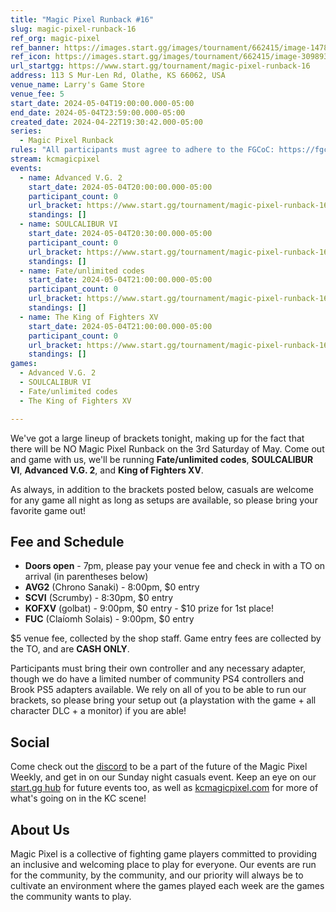```yaml
---
title: "Magic Pixel Runback #16"
slug: magic-pixel-runback-16
ref_org: magic-pixel
ref_banner: https://images.start.gg/images/tournament/662415/image-14781defc7c9aec03a7f2db43bb87a07.png?ehk=SH7iEjjr51GTPNl9t6MC9uzAZX6mT4USSityeqR%2BV%2BQ%3D&ehkOptimized=d24hDuzBj%2FdpkAaceTDX2bvyW%2FsEOn%2BQD8e8ZSL4rcM%3D
ref_icon: https://images.start.gg/images/tournament/662415/image-309893ed2584cb755414f2ffdd22fb43.png?ehk=qegBTWL%2BG7a82Vpjv50bAlsLnJbTXY%2B1NsgYFY711MY%3D&ehkOptimized=3YR50TOKJJkdpOmr%2FXLGwm3fxfML4pQ3UYlWIOAr7%2FQ%3D
url_startgg: https://www.start.gg/tournament/magic-pixel-runback-16
address: 113 S Mur-Len Rd, Olathe, KS 66062, USA
venue_name: Larry's Game Store
venue_fee: 5
start_date: 2024-05-04T19:00:00.000-05:00
end_date: 2024-05-04T23:59:00.000-05:00
created_date: 2024-04-22T19:30:42.000-05:00
series:
  - Magic Pixel Runback
rules: "All participants must agree to adhere to the FGCoC: https://fgcoc.com/"
stream: kcmagicpixel
events:
  - name: Advanced V.G. 2
    start_date: 2024-05-04T20:00:00.000-05:00
    participant_count: 0
    url_bracket: https://www.start.gg/tournament/magic-pixel-runback-16/events/advanced-v-g-2/brackets/1644677/2453398
    standings: []
  - name: SOULCALIBUR VI
    start_date: 2024-05-04T20:30:00.000-05:00
    participant_count: 0
    url_bracket: https://www.start.gg/tournament/magic-pixel-runback-16/events/soulcalibur-vi/brackets/1644663/2453384
    standings: []
  - name: Fate/unlimited codes
    start_date: 2024-05-04T21:00:00.000-05:00
    participant_count: 0
    url_bracket: https://www.start.gg/tournament/magic-pixel-runback-16/events/fate-unlimited-codes/brackets/1644668/2453389
    standings: []
  - name: The King of Fighters XV
    start_date: 2024-05-04T21:00:00.000-05:00
    participant_count: 0
    url_bracket: https://www.start.gg/tournament/magic-pixel-runback-16/events/king-of-fighters-xv/brackets/1644676/2453397
    standings: []
games:
  - Advanced V.G. 2
  - SOULCALIBUR VI
  - Fate/unlimited codes
  - The King of Fighters XV

---
```


We've got a large lineup of brackets tonight, making up for the fact that there will be NO Magic Pixel Runback on the 3rd Saturday of May. Come out and game with us, we'll be running **Fate/unlimited codes**, **SOULCALIBUR VI**, **Advanced V.G. 2**, and **King of Fighters XV**.

As always, in addition to the brackets posted below, casuals are welcome for any game all night as long as setups are available, so please bring your favorite game out! 

## Fee and Schedule

- **Doors open** - 7pm, please pay your venue fee and check in with a TO on arrival (in parentheses below)
- **AVG2** (Chrono Sanaki) - 8:00pm, $0 entry
- **SCVI** (Scrumby) - 8:30pm, $0 entry
- **KOFXV** (golbat) - 9:00pm, $0 entry - $10 prize for 1st place!
- **FUC** (Claíomh Solais) - 9:00pm, $0 entry

$5 venue fee, collected by the shop staff. Game entry fees are collected by the TO, and are **CASH ONLY**. 

Participants must bring their own controller and any necessary adapter, though we do have a limited number of community PS4 controllers and Brook PS5 adapters available. We rely on all of you to be able to run our brackets, so please bring your setup out (a playstation with the game + all character DLC + a monitor) if you are able!  

## Social
Come check out the [discord](https://discord.gg/jkmn6CVrrQ) to be a part of the future of the Magic Pixel Weekly, and get in on our Sunday night casuals event. Keep an eye on our [start.gg hub](https://www.start.gg/hub/magic-pixel) for future events too, as well as [kcmagicpixel.com](https://kcmagicpixel.com) for more of what's going on in the KC scene!

## About Us

Magic Pixel is a collective of fighting game players committed to providing an inclusive and welcoming place to play for everyone. Our events are run for the community, by the community, and our priority will always be to cultivate an environment where the games played each week are the games the community wants to play.
  